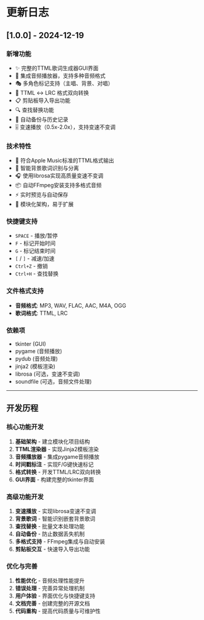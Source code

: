 # 更新日志

## [1.0.0] - 2024-12-19

### 新增功能
- ✨ 完整的TTML歌词生成器GUI界面
- 🎵 集成音频播放器，支持多种音频格式
- 🎭 多角色标记支持（主唱、背景、对唱）
- 🔄 TTML ↔ LRC 格式双向转换
- 📋 剪贴板导入导出功能
- 🔍 查找替换功能
- 💾 自动备份与历史记录
- 🎚️ 变速播放（0.5x-2.0x），支持变速不变调

### 技术特性
- 🎯 符合Apple Music标准的TTML格式输出
- 🧠 智能背景歌词识别与分离
- 🎧 使用librosa实现高质量变速不变调
- 📦 自动FFmpeg安装支持多格式音频
- ⚡ 实时预览与自动保存
- 🔧 模块化架构，易于扩展

### 快捷键支持
- `SPACE` - 播放/暂停
- `F` - 标记开始时间
- `G` - 标记结束时间
- `[` / `]` - 减速/加速
- `Ctrl+Z` - 撤销
- `Ctrl+H` - 查找替换

### 文件格式支持
- **音频格式**: MP3, WAV, FLAC, AAC, M4A, OGG
- **歌词格式**: TTML, LRC

### 依赖项
- tkinter (GUI)
- pygame (音频播放)
- pydub (音频处理)
- jinja2 (模板渲染)
- librosa (可选，变速不变调)
- soundfile (可选，音频文件处理)

---

## 开发历程

### 核心功能开发
1. **基础架构** - 建立模块化项目结构
2. **TTML渲染器** - 实现Jinja2模板渲染
3. **音频播放器** - 集成pygame音频播放
4. **时间戳标注** - 实现F/G键快速标记
5. **格式转换** - 开发TTML/LRC双向转换
6. **GUI界面** - 构建完整的tkinter界面

### 高级功能开发
1. **变速播放** - 实现librosa变速不变调
2. **背景歌词** - 智能识别嵌套背景歌词
3. **查找替换** - 批量文本处理功能
4. **自动备份** - 防止数据丢失机制
5. **多格式支持** - FFmpeg集成与自动安装
6. **剪贴板交互** - 快速导入导出功能

### 优化与完善
1. **性能优化** - 音频处理性能提升
2. **错误处理** - 完善异常处理机制
3. **用户体验** - 界面优化与快捷键支持
4. **文档完善** - 创建完整的开源文档
5. **代码重构** - 提高代码质量与可维护性
